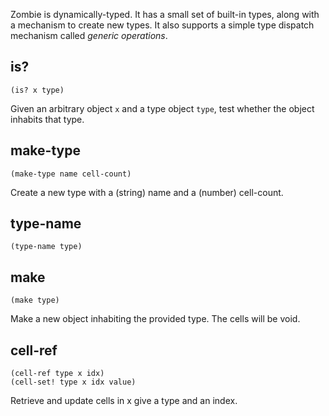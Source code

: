 Zombie is dynamically-typed. It has a small set of built-in types, along with a mechanism to create
new types. It also supports a simple type dispatch mechanism called _generic operations_.

## is?

    (is? x type)

Given an arbitrary object `x` and a type object `type`, test whether the object inhabits that type.

## make-type

    (make-type name cell-count)

Create a new type with a (string) name and a (number) cell-count.

## type-name

    (type-name type)

## make

    (make type)

Make a new object inhabiting the provided type. The cells will be void.

## cell-ref

    (cell-ref type x idx)
    (cell-set! type x idx value)

Retrieve and update cells in x give a type and an index.
